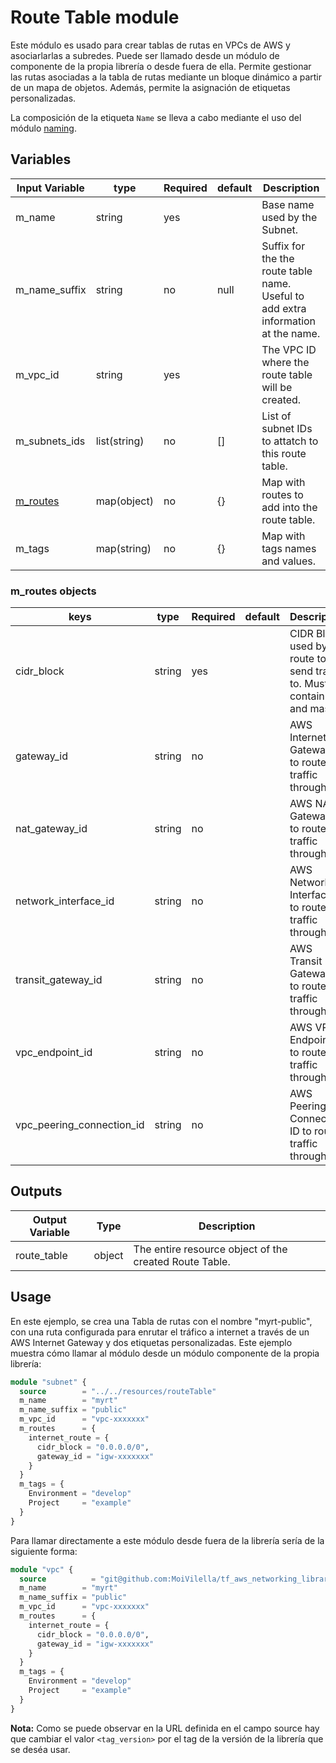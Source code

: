 # Route Table module

Este módulo es usado para crear tablas de rutas en VPCs de AWS y asociarlarlas a subredes. Puede ser llamado desde un módulo de componente de la propia librería o desde fuera de ella. Permite gestionar las rutas asociadas a la tabla de rutas mediante un bloque dinámico a partir de un mapa de objetos. Además, permite la asignación de etiquetas personalizadas.

La composición de la etiqueta `Name` se lleva a cabo mediante el uso del módulo [naming](../../logics/naming/).

## Variables

| Input Variable  | type         | Required | default | Description                                                                       |
|-----------------|--------------|----------|---------|-----------------------------------------------------------------------------------|
| m_name          | string       | yes      |         | Base name used by the Subnet.                                                     |
| m_name_suffix   | string       | no       | null    | Suffix for the the route table name. Useful to add extra information at the name. |
| m_vpc_id        | string       | yes      |         | The VPC ID where the route table will be created.                                 |
| m_subnets_ids   | list(string) | no       | []      | List of subnet IDs to attatch to this route table.                                |
| [m_routes](#m_routes-objects) | map(object) | no | {} | Map with routes to add into the route table.                                    |
| m_tags          | map(string)  | no       | {}      | Map with tags names and values.                                                   |

### m_routes objects

| keys                      | type   | Required | default | Description                                                                   |
|---------------------------|--------|----------|---------|-------------------------------------------------------------------------------|
| cidr_block                | string | yes      |         | CIDR Block used by the route to send traffic to. Must contain IP and mask.    |
| gateway_id                | string | no       |         | AWS Internet Gateway ID to route traffic through.                             |
| nat_gateway_id            | string | no       |         | AWS NAT Gateway ID to route traffic through.                                  |
| network_interface_id      | string | no       |         | AWS Network Interface ID to route traffic through.                            |
| transit_gateway_id        | string | no       |         | AWS Transit Gateway ID to route traffic through.                              |
| vpc_endpoint_id           | string | no       |         | AWS VPC Endpoint ID to route traffic through.                                 |
| vpc_peering_connection_id | string | no       |         | AWS Peering Connection ID to route traffic through.                           |

## Outputs

Output Variable | Type   | Description
----------------|--------|--------------------------------------------------------
 route_table    | object | The entire resource object of the created Route Table.

## Usage

En este ejemplo, se crea una Tabla de rutas con el nombre "myrt-public", con una ruta configurada para enrutar el tráfico a internet a través de un AWS Internet Gateway y dos etiquetas personalizadas. Este ejemplo muestra cómo llamar al módulo desde un módulo componente de la propia librería:

```terraform
module "subnet" {
  source        = "../../resources/routeTable"
  m_name        = "myrt"
  m_name_suffix = "public"
  m_vpc_id      = "vpc-xxxxxxx"
  m_routes      = {
    internet_route = {
      cidr_block = "0.0.0.0/0", 
      gateway_id = "igw-xxxxxxx"
    }
  }
  m_tags = {
    Environment = "develop"
    Project     = "example"
  }
}
```

Para llamar directamente a este módulo desde fuera de la librería sería de la siguiente forma:

```terraform
module "vpc" {
  source          = "git@github.com:MoiVilella/tf_aws_networking_library//modules/resources/routeTable?ref=<tag_version>"
  m_name        = "myrt"
  m_name_suffix = "public"
  m_vpc_id      = "vpc-xxxxxxx"
  m_routes      = {
    internet_route = {
      cidr_block = "0.0.0.0/0", 
      gateway_id = "igw-xxxxxxx"
    }
  }
  m_tags = {
    Environment = "develop"
    Project     = "example"
  }
}
```

**Nota:** Como se puede observar en la URL definida en el campo source hay que cambiar el valor `<tag_version>` por el tag de la versión de la librería que se deséa usar.